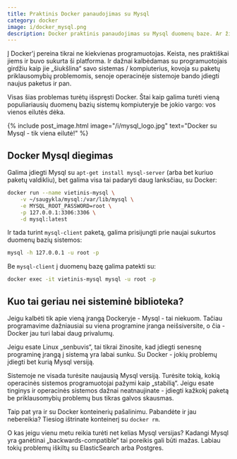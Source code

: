 ```yaml
---
title: Praktinis Docker panaudojimas su Mysql
category: docker
image: i/docker_mysql.png
description: Docker praktinis panaudojimas su Mysql duomenų baze. Ar žinojote, kad sistemoje galite naudoti kelias skirtingas Mysql versijas ir nesibaiminti dėl senos operacinės sistemos ar paketų priklausomybių?
---
```


Į Docker'į pereina tikrai ne kiekvienas programuotojas. Keista, nes praktiškai jiems ir buvo sukurta ši platforma. Ir dažnai kalbėdamas su programuotojais girdžiu kaip jie „šiukšlina“ savo sistemas / kompiuterius, kovoja su paketų priklausomybių problemomis, senoje operacinėje sistemoje bando įdiegti naujus paketus ir pan.

Visas šias problemas turėtų išspręsti Docker. Štai kaip galima turėti vieną populiariausių duomenų bazių sistemų kompiuteryje be jokio vargo: vos vienos eilutės dėka.

{% include post_image.html image="/i/mysql_logo.jpg" text="Docker su Mysql - tik viena eilutė!" %}

## Docker Mysql diegimas

Galima įdiegti Mysql su `apt-get install mysql-server` (arba bet kuriuo paketų valdikliu), bet galima visa tai padaryti daug lanksčiau, su Docker:

```bash
docker run --name vietinis-mysql \
    -v ~/saugykla/mysql:/var/lib/mysql \
    -e MYSQL_ROOT_PASSWORD=root \
    -p 127.0.0.1:3306:3306 \
    -d mysql:latest
```

Ir tada turint `mysql-client` paketą, galima prisijungti prie naujai sukurtos
duomenų bazių sistemos:

```bash
mysql -h 127.0.0.1 -u root -p
```

Be `mysql-client` į duomenų bazę galima patekti su:

```bash
docker exec -it vietinis-mysql mysql -u root -p
```

## Kuo tai geriau nei sisteminė biblioteka?

Jeigu kalbėti tik apie vieną įrangą Dockeryje - Mysql - tai niekuom. Tačiau programavime dažniausiai su viena programine įranga neišsiversite, o čia - Docker jau turi labai daug privalumų.

Jeigu esate Linux „senbuvis“, tai tikrai žinosite, kad įdiegti senesnę programinę įrangą į sistemą yra labai sunku. Su Docker - jokių problemų įdiegti bet kurią Mysql versiją.

Sistemoje ne visada turėsite naujausią Mysql versiją. Turėsite tokią, kokią operacinės sistemos programuotojai pažymi kaip „stabilią“. Jeigu esate tinginys ir operacinės sistemos dažnai neatnaujinate - įdiegti kažkokį paketą be priklausomybių problemų bus tikras galvos skausmas.

Taip pat yra ir su Docker konteinerių pašalinimu. Pabandėte ir jau nebereikia? Tiesiog ištrinate konteinerį su `docker rm`.

O kas jeigu vienu metu reikia turėti net kelias Mysql versijas? Kadangi Mysql yra ganėtinai „backwards-compatible“ tai poreikis gali būti mažas. Labiau tokių problemų iškiltų su ElasticSearch arba Postgres.
